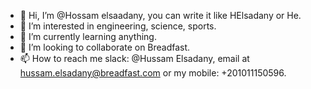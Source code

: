 - 👋 Hi, I’m @Hossam elsaadany, you can write it like HElsadany or He.
- 👀 I’m interested in engineering, science, sports.
- 🌱 I’m currently learning anything.
- 💞️ I’m looking to collaborate on Breadfast.
- 📫 How to reach me slack: @Hussam Elsadany, email at hussam.elsadany@breadfast.com or my mobile: +201011150596.

<!---
Helsadany/Helsadany is a ✨ special ✨ repository because its `README.md` (this file) appears on your GitHub profile.
You can click the Preview link to take a look at your changes.
--->
